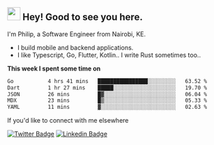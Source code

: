 <h2><img src="https://slackmojis.com/emojis/3643-cool-doge/download" width="30"/> Hey! Good to see you here.</h2>

<p>I'm Philip, a Software Engineer from Nairobi, KE. 

- I build mobile and backend applications.
- I like Typescript, Go, Flutter, Kotlin.. I write Rust sometimes too..</p>

**This week I spent some time on**
<!--START_SECTION:waka-->

```txt
Go           4 hrs 41 mins   ████████████████░░░░░░░░░   63.52 %
Dart         1 hr 27 mins    █████░░░░░░░░░░░░░░░░░░░░   19.70 %
JSON         26 mins         █▓░░░░░░░░░░░░░░░░░░░░░░░   06.04 %
MDX          23 mins         █▒░░░░░░░░░░░░░░░░░░░░░░░   05.33 %
YAML         11 mins         ▓░░░░░░░░░░░░░░░░░░░░░░░░   02.63 %
```

<!--END_SECTION:waka-->

If you'd like to connect with me elsewhere

[![Twitter Badge](https://img.shields.io/badge/-Twitter-1ca0f1?style=flat-square&labelColor=1ca0f1&logo=twitter&logoColor=white&link=https://twitter.com/_diogorodrigues)](https://twitter.com/kimathiphil)  [![Linkedin Badge](https://img.shields.io/badge/-LinkedIn-blue?style=flat-square&logo=Linkedin&logoColor=white&link=https://www.linkedin.com/in/philip-kimathi-2604a9114/)](https://www.linkedin.com/in/philip-kimathi-2604a9114/)
